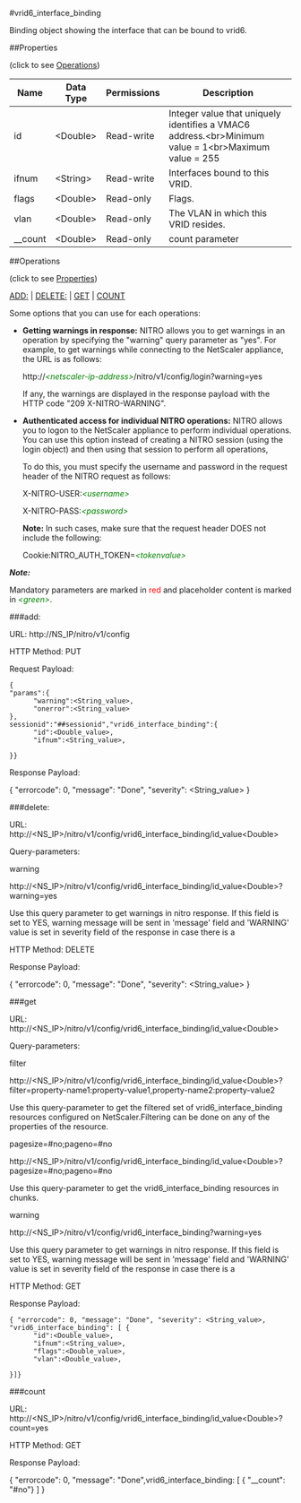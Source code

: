 #vrid6_interface_binding

Binding object showing the interface that can be bound to vrid6.


##Properties 
<span>(click to see [Operations](#operations))</span>


<table><thead><tr><th>Name</th><th> Data Type</th><th> Permissions</th><th>Description</th></tr></thead><tbody><tr><td>id</td><td>&lt;Double></td><td>Read-write</td><td>Integer value that uniquely identifies a VMAC6 address.&lt;br>Minimum value = 1&lt;br>Maximum value = 255</td><tr><tr><td>ifnum</td><td>&lt;String></td><td>Read-write</td><td>Interfaces bound to this VRID.</td><tr><tr><td>flags</td><td>&lt;Double></td><td>Read-only</td><td>Flags.</td><tr><tr><td>vlan</td><td>&lt;Double></td><td>Read-only</td><td>The VLAN in which this VRID resides.</td><tr><tr><td>__count</td><td>&lt;Double></td><td>Read-only</td><td>count parameter</td><tr></tbody></table>
##Operations 
<span>(click to see [Properties](#properties))</span>


[ADD:](#add:) | [DELETE:](#delete:) | [GET](#get) | [COUNT](#count)


Some options that you can use for each operations:
<ul><li><p><b>Getting warnings in response:</b> NITRO allows you to get warnings in an operation by specifying the "warning" query parameter as "yes". For example, to get warnings while connecting to the NetScaler appliance, the URL is as follows:</p><p>http://<span style="color:green;font-style:italic;">&lt;netscaler-ip-address&gt;</span>/nitro/v1/config/login?warning=yes</p><p>If any, the warnings are displayed in the response payload with the HTTP code "209 X-NITRO-WARNING".</p></li><li><p><b>Authenticated access for individual NITRO operations:</b> NITRO allows you to logon to the NetScaler appliance to perform individual operations. You can use this option instead of creating a NITRO session (using the login object) and then using that session to perform all operations,</p><p>To do this, you must specify the username and password in the request header of the NITRO request as follows:</p><p>X-NITRO-USER:<span style="color:green;font-style:italic;">&lt;username&gt;</span></p><p>X-NITRO-PASS:<span style="color:green;font-style:italic;">&lt;password&gt;</span></p><p><b>Note:</b> In such cases, make sure that the request header DOES not include the following:</p><p>Cookie:NITRO_AUTH_TOKEN=<span style="color:green;font-style:italic;">&lt;tokenvalue&gt;</span></p></li></ul>



***Note:*** 
Mandatory parameters are marked in <span style="color:#FF0000;">red</span> and placeholder content is marked in <span style="color:green;font-style:italic">&lt;green&gt;</span>.

###add:



URL: http://NS_IP/nitro/v1/config
HTTP Method: PUT
Request Payload: ```{"params":{      "warning":<String_value>,      "onerror":<String_value>},sessionid":"##sessionid","vrid6_interface_binding":{      "id":<Double_value>,      "ifnum":<String_value>,}}```
Response Payload: 
{ "errorcode": 0, "message": "Done", "severity": <String_value> }


###delete:



URL: http://&lt;NS_IP&gt;/nitro/v1/config/vrid6_interface_binding/id_value&lt;Double&gt;
Query-parameters:
warning
http://&lt;NS_IP&gt;/nitro/v1/config/vrid6_interface_binding/id_value&lt;Double&gt;?warning=yes
Use this query parameter to get warnings in nitro response. If this field is set to YES, warning message will be sent in 'message' field and 'WARNING' value is set in severity field of the response in case there is a



HTTP Method: DELETE
Response Payload: 
{ "errorcode": 0, "message": "Done", "severity": <String_value> }


###get



URL: http://&lt;NS_IP&gt;/nitro/v1/config/vrid6_interface_binding/id_value&lt;Double&gt;
Query-parameters:
filter
http://&lt;NS_IP&gt;/nitro/v1/config/vrid6_interface_binding/id_value&lt;Double&gt;?filter=property-name1:property-value1,property-name2:property-value2
Use this query-parameter to get the filtered set of vrid6_interface_binding resources configured on NetScaler.Filtering can be done on any of the properties of the resource.


pagesize=#no;pageno=#no
http://&lt;NS_IP&gt;/nitro/v1/config/vrid6_interface_binding/id_value&lt;Double&gt;?pagesize=#no;pageno=#no
Use this query-parameter to get the vrid6_interface_binding resources in chunks.


warning
http://&lt;NS_IP&gt;/nitro/v1/config/vrid6_interface_binding?warning=yes
Use this query parameter to get warnings in nitro response. If this field is set to YES, warning message will be sent in 'message' field and 'WARNING' value is set in severity field of the response in case there is a



HTTP Method: GET
Response Payload: ```{ "errorcode": 0, "message": "Done", "severity": <String_value>, "vrid6_interface_binding": [ {      "id":<Double_value>,      "ifnum":<String_value>,      "flags":<Double_value>,      "vlan":<Double_value>,}]}```



###count



URL: http://&lt;NS_IP&gt;/nitro/v1/config/vrid6_interface_binding/id_value&lt;Double&gt;?count=yes
HTTP Method: GET
Response Payload: 
{ "errorcode": 0, "message": "Done",vrid6_interface_binding: [ { "__count": "#no"} ] }


